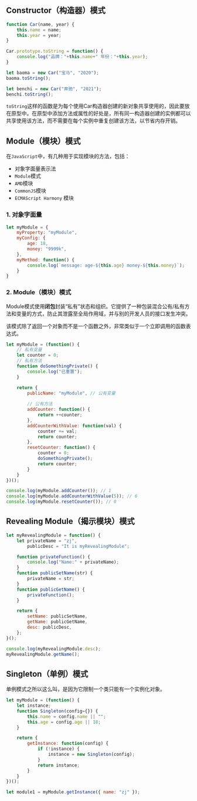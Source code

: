 ## Constructor（构造器）模式

```javascript
function Car(name, year) {
    this.name = name;
    this.year = year;
}

Car.prototype.toString = function() {
    console.log("品牌："+this.name+" 年份："+this.year);
}

let baoma = new Car("宝马", "2020");
baoma.toString();

let benchi = new Car("奔驰", "2021");
benchi.toString();
```

`toString`这样的函数是为每个使用Car构造器创建的新对象共享使用的，因此要放在原型中。在原型中添加方法或属性的好处是，所有同一构造器创建的实例都可以共享使用该方法，而不需要在每个实例中重复创建该方法，以节省内存开销。



## Module（模块）模式

在`JavaScript`中，有几种用于实现模块的方法，包括：

- 对象字面量表示法
- `Module`模式
- `AMD`模块
- `CommonJS`模块
- `ECMAScript Harmony` 模块

### 1. 对象字面量

```javascript
let myModule = {
    myProperty: "myModule",
    myConfig: {
        age: 18,
        money: "9999k",
    },
    myMethod: function() {
        console.log(`message: age-${this.age} money-${this.money}`);
    }
}
```



### 2. Module（模块）模式

Module模式使用**闭包**封装“私有”状态和组织。它提供了一种包装混合公有/私有方法和变量的方式，防止其泄露至全局作用域，并与别的开发人员的接口发生冲突。

该模式除了返回一个对象而不是一个函数之外，非常类似于一个立即调用的函数表达式。

```javascript
let myModule = (function() {
    // 私有变量
    let counter = 0;
    // 私有方法
    function doSomethingPrivate() {
        console.log("已重置");
    }

    return {
        publicName: "myModule", // 公有变量
        
        // 公有方法
        addCounter: function() {
            return ++counter;
        },
        addCounterWithValue: function(val) {
            counter += val;
            return counter;
        },
        resetCounter: function() {
            counter = 0;
            doSomethingPrivate();
            return counter;
        }
    }
})();

console.log(myModule.addCounter()); // 1
console.log(myModule.addCounterWithValue(5)); // 6
console.log(myModule.resetCounter()); // 0
```



## Revealing Module（揭示模块）模式

```javascript
let myRevealingModule = function() {
    let privateName = "zj",
        publicDesc = "It is myRevealingModule";

    function privateFunction() {
        console.log("Name:" + privateName);
    }
    function publicSetName(str) {
        privateName = str;
    }
    function publicGetName() {
        privateFunction();
    }

    return {
        setName: publicSetName,
        getName: publicGetName,
        desc: publicDesc,
    };
}();

console.log(myRevealingModule.desc);
myRevealingModule.getName();
```



## Singleton（单例）模式

单例模式之所以这么叫，是因为它限制一个类只能有一个实例化对象。

```javascript
let myModule = (function() {
    let instance;
    function Singleton(config={}) {
        this.name = config.name || "";
        this.age = config.age || 18;
    }

    return {
        getInstance: function(config) {
            if (!instance) {
                instance = new Singleton(config);
            }
            return instance;
        }
    }
})();

let module1 = myModule.getInstance({ name: "zj" });
```

